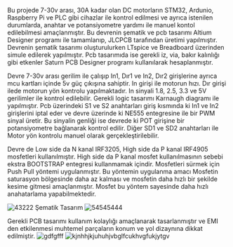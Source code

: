 Bu projede 7-30v arası, 30A kadar olan DC motorların STM32, Ardunio, Raspberry Pi ve PLC gibi cihazlar ile kontrol edilmesi ve ayrıca istenilen durumlarda, anahtar ve potansiyometre yardımı ile manuel kontol edilebilmesi amaçlanmıştır.
Bu devrenin şematik ve pcb tasarımı Altium Designer programı ile tamamlanıp, JLCPCB tarafından üretimi yapılmıştır. Devrenin şematik tasarımı oluşturulurken LTspice ve Breadboard üzerinden simule edilerek yapılmıştır. Pcb tasarımıda ise gerekli iz, via, bakır kalınlığı gibi etkenler Saturn PCB Designer programı kullanılarak hesaplanmıştır. 

Devre 7-30v arası gerilim ile çalışıp In1, Dır1 ve In2, Dır2 girişlerine ayrıca mcu kartları içinde 5v güç çıkışına sahiptir. In girişi ile motorun hızı. Dır girişi ilede motorun yön kontrolu yapılmaktadır. In sinyali 1.8, 2.5, 3.3 ve 5V gerilimler ile kontrol edilebilir. Gerekli logic tasarımı Karnaugh diagramı ile yapılmıştır. Pcb üzerindeki S1 ve S2 anahtarları giriş kısmında ki In1 ve In2 girişlerini iptal eder ve devre üzerinde ki NE555 entegresine ile bir PWM sinyal üretir. Bu sinyalin genliği ise devrede ki POT girişine bir potansiyometre bağlanarak kontrol edilir. Diğer SD1 ve SD2 anahtarları ile Motor yön kontrolu manuel olarak gerçekleştirilebilir.

Devre de Low side da N kanal IRF3205, High side da P kanal IRF4905 mosfetleri kullanılmıştır. High side da P kanal mosfet kullanılmasının sebebi ekstra BOOTSTRAP entegresi kullanmamak içindir. Mosfetleri sürmek için Push Pull yöntemi uygulanmıştır. Bu yöntemin uygulanma amacı Mosfetin saturasyon bölgesinde daha az kalması ve mosfetin daha hızlı bir şekilde kesime gitmesi amaçlanmıştır. Mosfet bu yöntem sayesinde daha hızlı anahatarlama yapabilmektedir.

![43222](https://github.com/sezear07/DC-MOTOR-TEST-KARTI/assets/167361624/04e55ebd-b8c6-4401-bb7b-b4f7ba68e1c4)
Şematik Tasarım
![54545444](https://github.com/sezear07/DC-MOTOR-TEST-KARTI/assets/167361624/4ef15740-ecf6-450b-aeee-dc7c3cd8e112)

Gerekli PCB tasarımı kullanım kolaylığı amaçlanarak tasarlanmıştır ve EMI den etkilenmesi muhtemel parçaların konum ve yol dizaynına dikkat edilmiştir.
![gdfgfff](https://github.com/sezear07/DC-MOTOR-TEST-KARTI/assets/167361624/37c96adb-9878-4c74-8721-a267e44538cf)
![kjnhhjkjuhuhjvbglfcukhvgfukjytgv](https://github.com/sezear07/DC-MOTOR-TEST-KARTI/assets/167361624/41e348a6-8798-4eac-b7f1-3fea309881bb)
